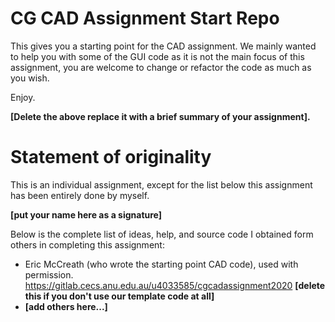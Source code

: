 # CG CAD Assignment Start Repo

This gives you a starting point for the CAD assignment. We mainly wanted to help you with some of the GUI code as it is not the main focus of this assignment,  you are welcome to change or refactor the code as much as you wish. 
 
Enjoy.

**[Delete the above replace it with a brief summary of your assignment].** 

# Statement of originality 

This is an individual assignment, except for the list below this assignment has been entirely done by myself.

**[put your name here as a signature]**
 
Below is the complete list of ideas, help, and source code I obtained form others in completing this assignment:
+ Eric McCreath (who wrote the starting point CAD code),  used with permission. https://gitlab.cecs.anu.edu.au/u4033585/cgcadassignment2020  **[delete this if you don't use our template code at all]** 
+ **[add others here...]**

